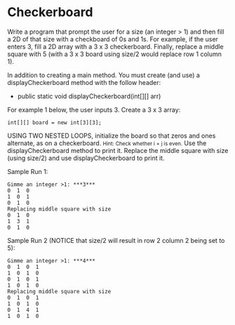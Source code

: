 # Checkerboard



Write a program that prompt the user for a size (an integer > 1) and then fill a 2D of that size with a checkboard of 0s and 1s. For example, if the user enters 3, fill a 2D array with a 3 x 3 checkerboard. Finally, replace a middle square with 5 (with a 3 x 3 board using size/2 would replace row 1 column 1).

In addition to creating a main method. You must create (and use) a displayCheckerboard method with the follow header:
  - public static void displayCheckerboard(int[][] arr)

For example 1 below, the user inputs 3. Create a 3 x 3 array:
```
int[][] board = new int[3][3];
```
USING TWO NESTED LOOPS, initialize the board so that zeros and ones alternate, as on a checkerboard. <small>Hint: Check whether i + j is even.</small> Use the displayCheckerboard method to print it. Replace the middle square with size (using size/2) and use displayCheckerboard to print it.

Sample Run 1:
```
Gimme an integer >1: ***3***
0  1  0
1  0  1
0  1  0
Replacing middle square with size
0  1  0
1  3  1
0  1  0
```
Sample Run 2 (NOTICE that size/2 will result in row 2 column 2 being set to 5):
```
Gimme an integer >1: ***4***
0  1  0  1  
1  0  1  0
0  1  0  1
1  0  1  0  
Replacing middle square with size
0  1  0  1  
1  0  1  0
0  1  4  1
1  0  1  0
```